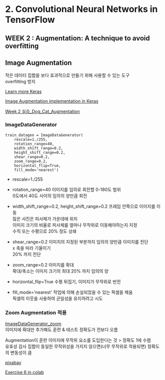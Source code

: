 # 2. Convolutional Neural Networks in TensorFlow

## WEEK 2 : Augmentation: A technique to avoid overfitting

## Image Augmentation
작은 데이터 집합을 보다 효과적으로 만들기 위해 사용할 수 있는 도구<br>
overfitting 방지<br>

[Learn more Keras](https://github.com/keras-team/keras-preprocessing)<br>

[Image Augmentation implementation in Keras](https://keras.io/api/preprocessing/image/)<br>

[Week 2 실습_Dog_Cat_Augmentation](https://colab.research.google.com/github/lmoroney/dlaicourse/blob/master/Course%202%20-%20Part%204%20-%20Lesson%202%20-%20Notebook%20(Cats%20v%20Dogs%20Augmentation).ipynb)<br>

### ImageDataGenerator
```
train_datagen = ImageDataGenerator(
    rescale=1./255,
    rotation_range=40,
    width_shift_range=0.2,
    height_shift_range=0.2,
    shear_range=0.2,
    zoom_range=0.2,
    horizontal_flip=True,
    fill_mode='nearest')
```
- rescale=1./255

- rotation_range=40
이미지를 임의로 회전할 0-180도 범위<br>
0도에서 40도 사이의 임의의 양만큼 회전<br>

- width_shift_range=0.2, height_shift_range=0.2
프레임 안쪽으로 이미지를 이동<br>
많은 사진은 피사체가 가운데에 위치<br>
이미지 크기의 비율로 피사체를 얼마나 무작위로 이동해야하는지 지정<br>
수직 또는 수평으로 20% 정도 상쇄<br>

- shear_range=0.2
이미지의 지정된 부분까지 임의의 양만큼 이미지를 전단<br>
x 축을 따라 기울이기<br>
20% 까지 전단<br>

- zoom_range=0.2
이미지를 확대<br>
확대/축소는 이미지 크기의 최대 20% 까지 임의의 양<br>

- horizontal_flip=True
수평 뒤집기, 이미지가 무작위로 반전<br>

- fill_mode='nearest'
작업에 의해 손실되었을 수 있는 픽셀을 채움<br>
픽셀의 이웃을 사용하여 균일성을 유지하려고 시도<br>

### Zoom Augmentation 적용
[ImageDataGenerator_zoom](https://colab.research.google.com/github/lmoroney/dlaicourse/blob/master/Course%202%20-%20Part%204%20-%20Lesson%204%20-%20Notebook.ipynb)<br>
이미지에 확대만 추가해도 훈련 & 테스트 정확도가 전보다 오름<br>

Augmentation이 훈련 이미지에 무작위 요소를 도입한다는 것 > 정확도 1에 수렴<br>
유효성 검사 집합이 동일한 무작위성을 가지지 않으면(너무 무작위로 적용되면) 정확도의 변동성이 큼<br>

[pixabay](https://pixabay.com/photos/bed-dog-animals-pets-relax-1284238/)

[Exercise 6 in colab](https://colab.research.google.com/github/lmoroney/dlaicourse/blob/master/Exercises/Exercise%206%20-%20Cats%20v%20Dogs%20with%20Augmentation/Exercise%206%20-%20Question.ipynb)
